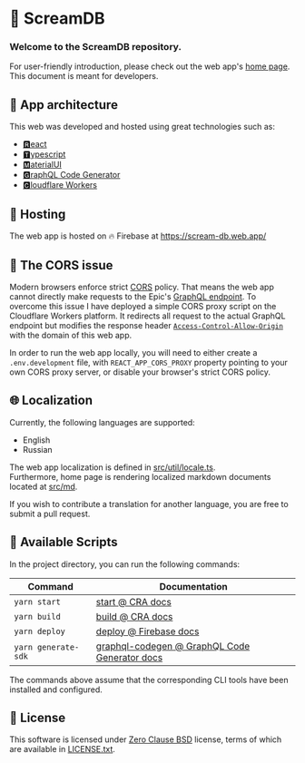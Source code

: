 # 🐨 ScreamDB

### Welcome to the ScreamDB repository.

For user-friendly introduction, please check out the web app's [home page](https://scream-db.web.app/).
This document is meant for developers.

## 🚀 App architecture

This web was developed and hosted using great technologies such as:

* [🆁eact](https://reactjs.org/)
* [🆃ypescript](https://www.typescriptlang.org/)
* [🅼aterialUI](https://material-ui.com/)
* [🅶raphQL Code Generator](https://graphql-code-generator.com/)
* [🅲loudflare Workers](https://workers.cloudflare.com/)

## 🏢 Hosting

The web app is hosted on 🔥 Firebase at <https://scream-db.web.app/>

## 🔐 The CORS issue

Modern browsers enforce strict [CORS](https://developer.mozilla.org/en-US/docs/Web/HTTP/CORS) policy. That means the web
app cannot directly make requests to the Epic's [GraphQL endpoint](https://www.epicgames.com/graphql). To overcome this
issue I have deployed a simple CORS proxy script on the Cloudflare Workers platform. It redirects all request to the
actual GraphQL endpoint but modifies the response header
[`Access-Control-Allow-Origin`](https://developer.mozilla.org/en-US/docs/Web/HTTP/Headers/Access-Control-Allow-Origin)
with the domain of this web app.

In order to run the web app locally, you will need to either create a `.env.development` file,
with `REACT_APP_CORS_PROXY` property pointing to your own CORS proxy server, or disable your browser's strict CORS
policy.

## 🌐 Localization

Currently, the following languages are supported:
* English
* Russian

The web app localization is defined in [src/util/locale.ts](./src/util/locale.ts).
<br>
Furthermore, home page is rendering localized markdown documents located at [src/md](./src/md).

If you wish to contribute a translation for another language, you are free to submit a pull request.

## 📜 Available Scripts

In the project directory, you can run the following commands:

| Command             | Documentation                                                                                                               |
|---------------------|-----------------------------------------------------------------------------------------------------------------------------|
| `yarn start`        | [start @ CRA docs](https://github.com/facebook/create-react-app#npm-start-or-yarn-start)                                    |
| `yarn build`        | [build @ CRA docs](https://github.com/facebook/create-react-app#npm-run-build-or-yarn-build)                                |
| `yarn deploy`       | [deploy @ Firebase docs](https://firebase.google.com/docs/cli#deployment)                                                   |
| `yarn generate-sdk` | [graphql-codegen @ GraphQL Code Generator docs](https://graphql-code-generator.com/docs/plugins/typescript-graphql-request) |

The commands above assume that the corresponding CLI tools have been installed and configured.

## 📄 License
This software is licensed under 
[Zero Clause BSD](https://en.wikipedia.org/wiki/BSD_licenses#0-clause_license_(%22Zero_Clause_BSD%22)) license,
terms of which are available in [LICENSE.txt](./LICENSE.txt).
